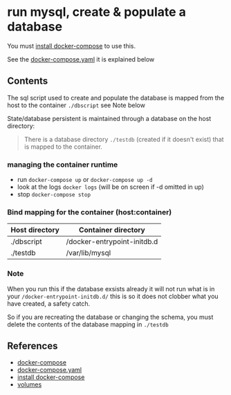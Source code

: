 # run mysql, create & populate a database

You must [install docker-compose](https://docs.docker.com/compose/install/) to use this.

See the [docker-compose.yaml](docker-compose.yaml) it is explained below
## Contents
The sql script used to create and populate the database  is mapped from the host to the container `./dbscript` see Note below

State/database persistent is maintained through a database on the host directory:  
> There is a database directory  `./testdb` (created if it doesn't exist) that is mapped to the container.
### managing the container runtime
* run `docker-compose up` or `docker-compose up -d`
* look at the logs `docker logs`  (will be on screen if -d omitted in up)
* stop `docker-compose stop`

### Bind mapping for the container (host:container)
Host directory | Container directory 
--------------- | -----------------
./dbscript   | /docker-entrypoint-initdb.d
./testdb  | /var/lib/mysql
###  Note
When you run this if the database exsists already it will not run what is in your `/docker-entrypoint-initdb.d/`
this is so it does not clobber what you have created, a safety catch.

So if you are recreating the database or changing the schema, you must delete the contents of the database mapping in `./testdb`
## References
* [docker-compose](https://docs.docker.com/compose/reference/)
* [docker-compose.yaml](https://docs.docker.com/compose/compose-file/compose-file-v3/)
* [install docker-compose](https://docs.docker.com/compose/install/)
* [volumes](https://docs.docker.com/storage/volumes/)
